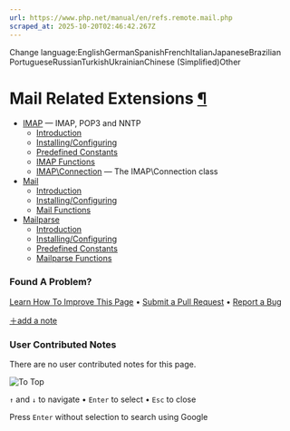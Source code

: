 ```yaml
---
url: https://www.php.net/manual/en/refs.remote.mail.php
scraped_at: 2025-10-20T02:46:42.267Z
---
```


Change language:EnglishGermanSpanishFrenchItalianJapaneseBrazilian PortugueseRussianTurkishUkrainianChinese (Simplified)Other

# Mail Related Extensions [¶](https://www.php.net/manual/en/refs.remote.mail.php\#refs.remote.mail)

- [IMAP](https://www.php.net/manual/en/book.imap.php) — IMAP, POP3 and NNTP
  - [Introduction](https://www.php.net/manual/en/intro.imap.php)
  - [Installing/Configuring](https://www.php.net/manual/en/imap.setup.php)
  - [Predefined Constants](https://www.php.net/manual/en/imap.constants.php)
  - [IMAP Functions](https://www.php.net/manual/en/ref.imap.php)
  - [IMAP\\Connection](https://www.php.net/manual/en/class.imap-connection.php) — The IMAP\\Connection class
- [Mail](https://www.php.net/manual/en/book.mail.php)
  - [Introduction](https://www.php.net/manual/en/intro.mail.php)
  - [Installing/Configuring](https://www.php.net/manual/en/mail.setup.php)
  - [Mail Functions](https://www.php.net/manual/en/ref.mail.php)
- [Mailparse](https://www.php.net/manual/en/book.mailparse.php)
  - [Introduction](https://www.php.net/manual/en/intro.mailparse.php)
  - [Installing/Configuring](https://www.php.net/manual/en/mailparse.setup.php)
  - [Predefined Constants](https://www.php.net/manual/en/mailparse.constants.php)
  - [Mailparse Functions](https://www.php.net/manual/en/ref.mailparse.php)

### Found A Problem?

[Learn How To Improve This Page](https://github.com/php/doc-base/blob/master/README.md "This will take you to our contribution guidelines on GitHub")
•
[Submit a Pull Request](https://github.com/php/doc-base/blob/master/manual.xml)
•
[Report a Bug](https://github.com/php/doc-en/issues/new?body=From%20manual%20page:%20https:%2F%2Fphp.net%2Frefs.remote.mail%0A%0A---)

[＋add a note](https://www.php.net/manual/add-note.php?sect=refs.remote.mail&repo=en&redirect=https://www.php.net/manual/en/refs.remote.mail.php)

### User Contributed Notes

There are no user contributed notes for this page.

![To Top](https://www.php.net/images/to-top@2x.png)

`↑` and `↓` to navigate •
`Enter` to select •
`Esc` to close


Press `Enter` without
selection to search using Google